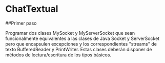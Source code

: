 # ChatTextual

##Primer paso

Programar dos clases MySocket y MyServerSocket que sean funcionalmente equivalentes a las clases de Java Socket y ServerSocket pero que encapsulen excepciones y los correspondientes "streams" de texto BufferedReader y PrintWriter. Estas clases deberán disponer de métodos de lectura/escritura de los tipos básicos.

